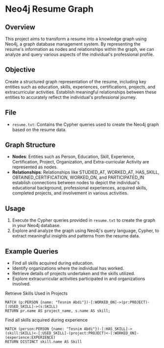 # Neo4j Resume Graph

## Overview
This project aims to transform a resume into a knowledge graph using Neo4j, a graph database management system. By representing the resume's information as nodes and relationships within the graph, we can analyze and query various aspects of the individual's professional profile.

## Objective
Create a structured graph representation of the resume, including key entities such as education, skills, experiences, certifications, projects, and extracurricular activities. Establish meaningful relationships between these entities to accurately reflect the individual's professional journey.

## File
- `resume.txt`: Contains the Cypher queries used to create the Neo4j graph based on the resume data.

## Graph Structure
- **Nodes**: Entities such as Person, Education, Skill, Experience, Certification, Project, Organization, and Extra-curricular Activity are represented as nodes.
- **Relationships**: Relationships like STUDIED_AT, WORKED_AT, HAS_SKILL, OBTAINED_CERTIFICATION, WORKED_ON, and PARTICIPATED_IN establish connections between nodes to depict the individual's educational background, professional experiences, acquired skills, completed projects, and involvement in various activities.

## Usage
1. Execute the Cypher queries provided in `resume.txt` to create the graph in your Neo4j database.
2. Explore and analyze the graph using Neo4j's query language, Cypher, to extract meaningful insights and patterns from the resume data.

## Example Queries
- Find all skills acquired during education.
- Identify organizations where the individual has worked.
- Retrieve details of projects undertaken and the skills utilized.
- Explore extracurricular activities participated in and organizations involved.

Retrieve Skills Used in Projects
```
MATCH (p:PERSON {name: "Tesnim Abdi"})-[:WORKED_ON]->(pr:PROJECT)-[:USED_SKILL]->(s:SKILL)
RETURN pr.name AS project_name, s.name AS skill;
```

Find all skills acquired during experience
```
MATCH (person:PERSON {name: "Tesnim Abdi"})-[:HAS_SKILL]->(skill:SKILL)<-[:USED_SKILL]-(project:PROJECT)<-[:WORKED_ON]-(experience:EXPERIENCE)
RETURN DISTINCT skill.name AS Skill
```





